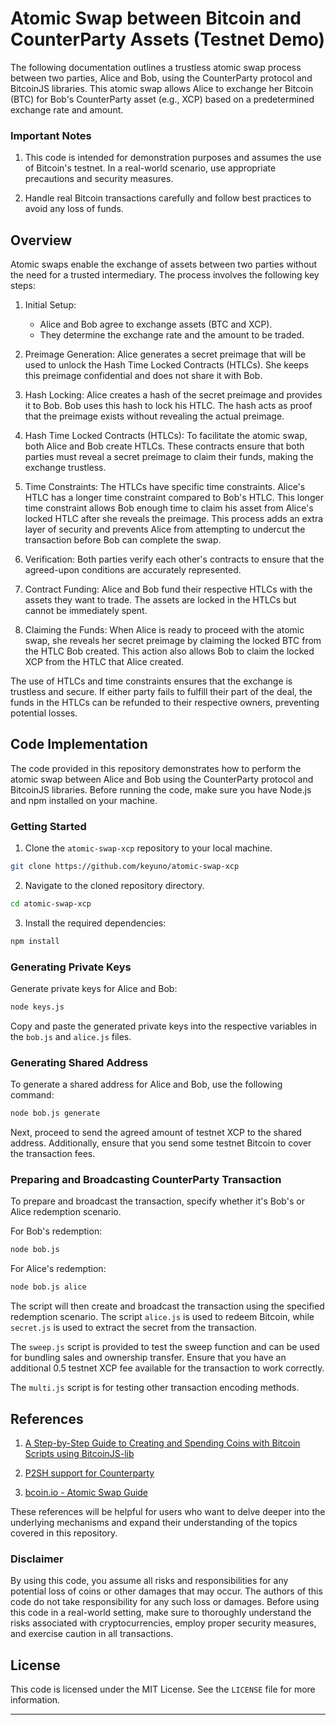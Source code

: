 # Atomic Swap between Bitcoin and CounterParty Assets (Testnet Demo)

The following documentation outlines a trustless atomic swap process between two parties, Alice and Bob, using the CounterParty protocol and BitcoinJS libraries. This atomic swap allows Alice to exchange her Bitcoin (BTC) for Bob's CounterParty asset (e.g., XCP) based on a predetermined exchange rate and amount.

### Important Notes

1. This code is intended for demonstration purposes and assumes the use of Bitcoin's testnet. In a real-world scenario, use appropriate precautions and security measures.

2. Handle real Bitcoin transactions carefully and follow best practices to avoid any loss of funds.

## Overview

Atomic swaps enable the exchange of assets between two parties without the need for a trusted intermediary. The process involves the following key steps:

1. Initial Setup:
   - Alice and Bob agree to exchange assets (BTC and XCP).
   - They determine the exchange rate and the amount to be traded.

2. Preimage Generation: Alice generates a secret preimage that will be used to unlock the Hash Time Locked Contracts (HTLCs). She keeps this preimage confidential and does not share it with Bob.

3. Hash Locking: Alice creates a hash of the secret preimage and provides it to Bob. Bob uses this hash to lock his HTLC. The hash acts as proof that the preimage exists without revealing the actual preimage.

4. Hash Time Locked Contracts (HTLCs): To facilitate the atomic swap, both Alice and Bob create HTLCs. These contracts ensure that both parties must reveal a secret preimage to claim their funds, making the exchange trustless.

5. Time Constraints: The HTLCs have specific time constraints. Alice's HTLC has a longer time constraint compared to Bob's HTLC. This longer time constraint allows Bob enough time to claim his asset from Alice's locked HTLC after she reveals the preimage. This process adds an extra layer of security and prevents Alice from attempting to undercut the transaction before Bob can complete the swap.

6. Verification: Both parties verify each other's contracts to ensure that the agreed-upon conditions are accurately represented.

7. Contract Funding: Alice and Bob fund their respective HTLCs with the assets they want to trade. The assets are locked in the HTLCs but cannot be immediately spent.

8. Claiming the Funds: When Alice is ready to proceed with the atomic swap, she reveals her secret preimage by claiming the locked BTC from the HTLC Bob created. This action also allows Bob to claim the locked XCP from the HTLC that Alice created.

The use of HTLCs and time constraints ensures that the exchange is trustless and secure. If either party fails to fulfill their part of the deal, the funds in the HTLCs can be refunded to their respective owners, preventing potential losses.


## Code Implementation

The code provided in this repository demonstrates how to perform the atomic swap between Alice and Bob using the CounterParty protocol and BitcoinJS libraries. Before running the code, make sure you have Node.js and npm installed on your machine.

### Getting Started

1. Clone the `atomic-swap-xcp` repository to your local machine.

```bash
git clone https://github.com/keyuno/atomic-swap-xcp
```

2. Navigate to the cloned repository directory.

```bash
cd atomic-swap-xcp
```

3. Install the required dependencies:

```bash
npm install
```

### Generating Private Keys

Generate private keys for Alice and Bob: 

```bash
node keys.js
```
Copy and paste the generated private keys into the respective variables in the `bob.js` and `alice.js` files.


### Generating Shared Address

To generate a shared address for Alice and Bob, use the following command:

```bash
node bob.js generate
```

Next, proceed to send the agreed amount of testnet XCP to the shared address. Additionally, ensure that you send some testnet Bitcoin to cover the transaction fees.


### Preparing and Broadcasting CounterParty Transaction

To prepare and broadcast the transaction, specify whether it's Bob's or Alice redemption scenario. 

For Bob's redemption:

```bash
node bob.js 
```

For Alice's redemption:

```bash
node bob.js alice
```

The script will then create and broadcast the transaction using the specified redemption scenario. The script `alice.js` is used to redeem Bitcoin, while `secret.js` is used to extract the secret from the transaction. 

The `sweep.js` script is provided to test the sweep function and can be used for bundling sales and ownership transfer. Ensure that you have an additional 0.5 testnet XCP fee available for the transaction to work correctly.

The `multi.js` script is for testing other transaction encoding methods.


## References

1. [A Step-by-Step Guide to Creating and Spending Coins with Bitcoin Scripts using BitcoinJS-lib](https://dev.to/eunovo/unlocking-the-power-of-p2wsh-a-step-by-step-guide-to-creating-and-spending-coins-with-bitcoin-scripts-using-bitcoinjs-lib-a7o)

2. [P2SH support for Counterparty](https://github.com/rubensayshi/counterparty-p2sh-demo)

3. [bcoin.io - Atomic Swap Guide](https://bcoin.io/guides/swaps.html)


These references will be helpful for users who want to delve deeper into the underlying mechanisms and expand their understanding of the topics covered in this repository.


### Disclaimer

By using this code, you assume all risks and responsibilities for any potential loss of coins or other damages that may occur. The authors of this code do not take responsibility for any such loss or damages. Before using this code in a real-world setting, make sure to thoroughly understand the risks associated with cryptocurrencies, employ proper security measures, and exercise caution in all transactions.

## License

This code is licensed under the MIT License. See the `LICENSE` file for more information.

---
